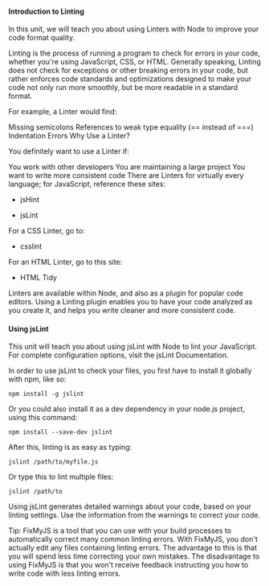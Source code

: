 #### Introduction to Linting

In this unit, we will teach you about using Linters with Node to improve your code format quality.

Linting is the process of running a program to check for errors in your code, whether you're using JavaScript, CSS, or HTML. Generally speaking, Linting does not check for exceptions or other breaking errors in your code, but rather enforces code standards and optimizations designed to make your code not only run more smoothly, but be more readable in a standard format.

For example, a Linter would find:

Missing semicolons
References to weak type equality (== instead of ===)
Indentation Errors
Why Use a Linter?

You definitely want to use a Linter if:

You work with other developers
You are maintaining a large project
You want to write more consistent code
There are Linters for virtually every language; for JavaScript, reference these sites:

* jsHint

* jsLint

For a CSS Linter, go to:

* csslint

For an HTML Linter, go to this site:

* HTML Tidy

Linters are available within Node, and also as a plugin for popular code editors. Using a Linting plugin enables you to have your code analyzed as you create it, and helps you write cleaner and more consistent code.


#### Using jsLint

This unit will teach you about using jsLint with Node to lint your JavaScript. For complete configuration options, visit the jsLint Documentation.

In order to use jsLint to check your files, you first have to install it globally with npm, like so:

`npm install -g jslint`

Or you could also install it as a dev dependency in your node.js project, using this command:

`npm install --save-dev jslint`

After this, linting is as easy as typing:

`jslint /path/to/myfile.js`

Or type this to lint multiple files:

`jslint /path/to`

Using jsLint generates detailed warnings about your code, based on your linting settings. Use the information from the warnings to correct your code.

Tip: FixMyJS is a tool that you can use with your build processes to automatically correct many common linting errors. With FixMyJS, you don't actually edit any files containing linting errors. The advantage to this is that you will spend less time correcting your own mistakes. The disadvantage to using FixMyJS is that you won't receive feedback instructing you how to write code with less linting errors.
